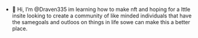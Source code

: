 - 👋 Hi, I’m @Draven335 im learning how to make nft and hoping for a lttle insite looking to create a community of like minded individuals that have the samegoals and outloos on things in life sowe can make this a better place.
